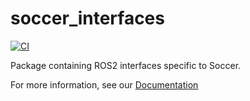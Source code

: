 # soccer_interfaces

[![CI](https://github.com/ijnek/soccer_interfaces/actions/workflows/main.yml/badge.svg)](https://github.com/ijnek/soccer_interfaces/actions/workflows/main.yml)

Package containing ROS2 interfaces specific to Soccer.

For more information, see our [Documentation](https://soccer-interfaces.readthedocs.io/)